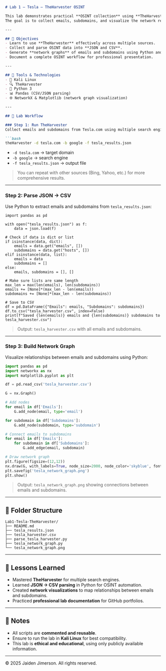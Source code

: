 

````markdown
# Lab 1 – Tesla – TheHarvester OSINT

This lab demonstrates practical **OSINT collection** using **TheHarvester** on Tesla.com.  
The goal is to collect emails, subdomains, and visualize the network relationships of publicly available assets.

---

## 🎯 Objectives
- Learn to use **TheHarvester** effectively across multiple sources.  
- Collect and parse OSINT data into **JSON and CSV**.  
- Generate **network graphs** of emails and subdomains using Python and NetworkX.  
- Document a complete OSINT workflow for professional presentation.

---

## 🧰 Tools & Technologies
- 🐧 Kali Linux  
- 🔍 TheHarvester  
- 📜 Python 3  
- 📊 Pandas (CSV/JSON parsing)  
- 🌐 NetworkX & Matplotlib (network graph visualization)  

---

## 📝 Lab Workflow

### Step 1: Run TheHarvester
Collect emails and subdomains from Tesla.com using multiple search engines:

```bash
theHarvester -d tesla.com -b google -f tesla_results.json
````

* `-d tesla.com` → target domain
* `-b google` → search engine
* `-f tesla_results.json` → output file

> You can repeat with other sources (Bing, Yahoo, etc.) for more comprehensive results.

---

### Step 2: Parse JSON → CSV

Use Python to extract emails and subdomains from `tesla_results.json`:

```import json
import pandas as pd

with open("tesla_results.json") as f:
    data = json.load(f)

# Check if data is dict or list
if isinstance(data, dict):
    emails = data.get("emails", [])
    subdomains = data.get("hosts", [])
elif isinstance(data, list):
    emails = data
    subdomains = []
else:
    emails, subdomains = [], []

# Make sure lists are same length
max_len = max(len(emails), len(subdomains))
emails += [None]*(max_len - len(emails))
subdomains += [None]*(max_len - len(subdomains))

# Save to CSV
df = pd.DataFrame({"Emails": emails, "Subdomains": subdomains})
df.to_csv("tesla_harvester.csv", index=False)
print(f"Saved {len(emails)} emails and {len(subdomains)} subdomains to tesla_harvester.csv")

```

> Output: `tesla_harvester.csv` with all emails and subdomains.

---

### Step 3: Build Network Graph

Visualize relationships between emails and subdomains using Python:

```python
import pandas as pd
import networkx as nx
import matplotlib.pyplot as plt

df = pd.read_csv('tesla_harvester.csv')

G = nx.Graph()

# Add nodes
for email in df['Emails']:
    G.add_node(email, type='email')

for subdomain in df['Subdomains']:
    G.add_node(subdomain, type='subdomain')

# Connect emails to subdomains
for email in df['Emails']:
    for subdomain in df['Subdomains']:
        G.add_edge(email, subdomain)

# Draw network graph
plt.figure(figsize=(12,12))
nx.draw(G, with_labels=True, node_size=2000, node_color='skyblue', font_size=10)
plt.savefig('tesla_network_graph.png')
plt.show()
```

> Output: `tesla_network_graph.png` showing connections between emails and subdomains.

---

## 📂 Folder Structure

```
Lab1-Tesla-TheHarvester/
├── README.md
├── tesla_results.json
├── tesla_harvester.csv
├── parse_tesla_harvester.py
├── tesla_network_graph.py
└── tesla_network_graph.png
```

---

## 🧠 Lessons Learned

* Mastered **TheHarvester** for multiple search engines.
* Learned **JSON → CSV parsing** in Python for OSINT automation.
* Created **network visualizations** to map relationships between emails and subdomains.
* Practiced **professional lab documentation** for GitHub portfolios.

---

## 📌 Notes

* All scripts are **commented and reusable**.
* Ensure to run the lab in **Kali Linux** for best compatibility.
* This lab is **ethical and educational**, using only publicly available information.

---

© 2025 Jaiden Jimerson. All rights reserved.





